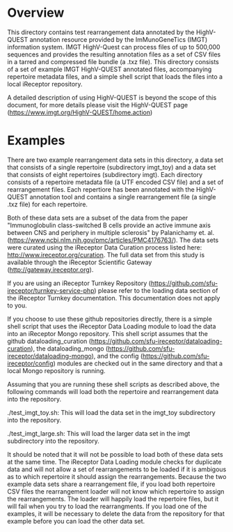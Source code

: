 # Overview 
This directory contains test rearrangement data annotated by the HighV-QUEST
annotation resource provided by the ImMunoGeneTics (IMGT) information system.
IMGT HighV-Quest can process files of up to 500,000 sequences and provides the
resulting annotation files as a
set of CSV files in a tarred and compressed file bundle (a .txz file).
This directory consists of a set of example IMGT HighV-QUEST annotated files,
accompanying repertoire metadata files, and a simple shell script that loads
the files into a local iReceptor repository.

A detailed description of using HighV-QUEST is beyond the scope of this
document, for more details please visit the HighV-QUEST page
(https://www.imgt.org/HighV-QUEST/home.action)

# Examples

There are two example rearrangement data sets in this directory, a data set that
consists of a single repertoire (subdirectory imgt_toy) and a data set that
consists of eight repertoires (subdirectory imgt). Each directory consists of 
a repertoire metadata file (a UTF encoded CSV file) and a set of 
rearrangement files.
Each repertiore has been annotated with the HighV-QUEST annotation
tool and contains a single rearrangement file (a single .txz file) for each
repertoire.

Both of these data sets are a subset of the data from the paper 
"Immunoglobulin class-switched B cells provide an active immune axis between CNS and periphery in multiple sclerosis" by Palanichamy et. al.
(https://www.ncbi.nlm.nih.gov/pmc/articles/PMC4176763/). The data sets were curated using the iReceptor Data Curation process listed here: http://www.ireceptor.org/curation. The full data set from this study is available through the iReceptor Scientific Gateway (http://gateway.ireceptor.org).

If you are using an iReceptor Turnkey Repository (https://github.com/sfu-ireceptor/turnkey-service-php) please refer to the loading data section of the iReceptor Turnkey documentation. This documentation does not apply to you.

If you choose to use these github repositories directly, there is a simple shell script that uses the iReceptor Data Loading module to load the data into an iReceptor Mongo repository. This shell script assumes that the github dataloading_curation (https://github.com/sfu-ireceptor/dataloading-curation), the dataloading_mongo (https://github.com/sfu-ireceptor/dataloading-mongo), and the config (https://github.com/sfu-ireceptor/config) modules are checked out in the same directory and that a local Mongo repository is running.

Assuming that you are running these shell scripts as described above, the following commands will load both the repertoire and rearrangement data into the repository.

./test_imgt_toy.sh: This will load the data set in the imgt_toy subdirectory into the repository.

./test_imgt_large.sh: This will load the larger data set in the imgt subdirectory into the repository.

It should be noted that it will not be possible to load both of these data sets at the same time. The iReceptor Data Loading module checks for duplicate data and will not allow a set of rearrangements to be loaded if it is ambigous as to which repertoire it should assign the rearrangements. Because the two example data sets share a rearrangement file, if you load both repertoire CSV files the rearrangement loader will not know which repertoire to assign the rearrangements. The loader will happily load the repertoire files, but it will fail when you try to load the rearrangments. If you load one of the examples, it will be necessary to delete the data from the repository for that example before you can load the other data set.
